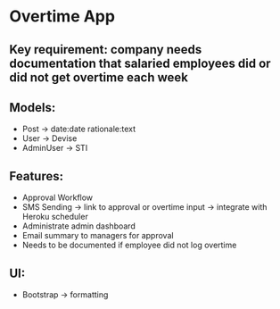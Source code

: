 # Overtime App

## Key requirement: company needs documentation that salaried employees did or did not get overtime each week

## Models:
- Post -> date:date rationale:text
- User -> Devise
- AdminUser -> STI

## Features:
- Approval Workflow
- SMS Sending -> link to approval or overtime input -> integrate with Heroku scheduler
- Administrate admin dashboard
- Email summary to managers for approval
- Needs to be documented if employee did not log overtime

## UI:
- Bootstrap -> formatting